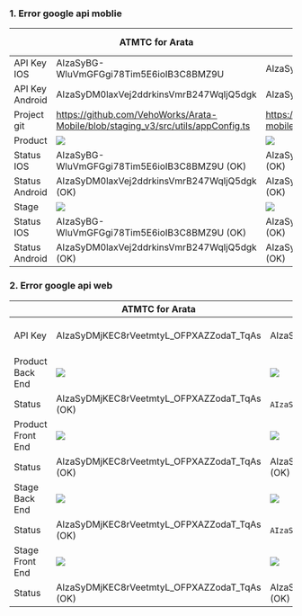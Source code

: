### 1. Error google api moblie
| | ATMTC for Arata | ATMTC for GLA | ATMTC for Yamapan | ATMTC demo(2/9/2022) |
| ------ | ------ | ------ | ------ | ------ |
| API Key IOS | AIzaSyBG-WluVmGFGgi78Tim5E6ioIB3C8BMZ9U | AIzaSyAlWfiOYIbs9V02ZbZxcDlS5KNBv_TqA9U | AIzaSyCeIZL9iZQX-xacY0evlvpsg2u0kmga3GE | NONE |
| API Key Android | AIzaSyDM0laxVej2ddrkinsVmrB247WqIjQ5dgk | AIzaSyCV0zP51vYEtndrYN_68UlybxcYTLBAMZ8 | ... | NONE |
| Project git  | https://github.com/VehoWorks/Arata-Mobile/blob/staging_v3/src/utils/appConfig.ts | https://github.com/VehoWorks/gac-mobile/blob/product/src/utils/appConfig.ts |
| Product  | ![](https://res.cloudinary.com/do5mcnq9w/image/upload/v1695092761/error_api_google/arata/Moblie/Api_key_product_ios_android_arata.png) | ![](https://res.cloudinary.com/do5mcnq9w/image/upload/v1695095472/error_api_google/GLA/Mobie/Api_key_product_ios_android_gla.png) |
| Status IOS  | AIzaSyBG-WluVmGFGgi78Tim5E6ioIB3C8BMZ9U (OK) | AIzaSyAlWfiOYIbs9V02ZbZxcDlS5KNBv_TqA9U (OK) |
| Status Android  | AIzaSyDM0laxVej2ddrkinsVmrB247WqIjQ5dgk (OK) | AIzaSyCV0zP51vYEtndrYN_68UlybxcYTLBAMZ8 (OK) |
| Stage  | ![](https://res.cloudinary.com/do5mcnq9w/image/upload/v1695092280/error_api_google/arata/Moblie/Api_key_stage_ios_android_arata.png) | ![](https://res.cloudinary.com/do5mcnq9w/image/upload/v1695095678/error_api_google/GLA/Mobie/Api_key_stage_ios_android_gla.png) |
| Status IOS  | AIzaSyBG-WluVmGFGgi78Tim5E6ioIB3C8BMZ9U (OK) | AIzaSyAlWfiOYIbs9V02ZbZxcDlS5KNBv_TqA9U (OK) |
| Status Android  | AIzaSyDM0laxVej2ddrkinsVmrB247WqIjQ5dgk (OK) | AIzaSyCV0zP51vYEtndrYN_68UlybxcYTLBAMZ8 (OK) |

### 2. Error google api web
| | ATMTC for Arata | ATMTC for GLA | ATMTC for Yamapan | ATMTC demo(2/9/2022) |
| ------ | ------ | ------ | ------ | ------ |
| API Key | AIzaSyDMjKEC8rVeetmtyL_OFPXAZZodaT_TqAs | AIzaSyBLnY9PyZ5RFTAUhF5ABPmOudMcq9gYssM | AIzaSyCniZPkuUi6D-qsM72yZyqpoZAjANXg-u0 | AIzaSyBEWcIRCJUaKa8-0Y1bxki0DvnMVDCMIZQ |
| Product Back End  | ![](https://res.cloudinary.com/do5mcnq9w/image/upload/v1695094370/error_api_google/arata/Back%20End/arata_back_end_product.png) | ![](https://res.cloudinary.com/do5mcnq9w/image/upload/v1695097802/error_api_google/GLA/Back%20end/gla_back_end_product.png) |
| Status  | AIzaSyDMjKEC8rVeetmtyL_OFPXAZZodaT_TqAs (OK) | `AIzaSyDegGntDh_WUQzW5UyOAIk5azDqIj0jjPI` (False) |
| Product Front End  | ![](https://res.cloudinary.com/do5mcnq9w/image/upload/v1695094656/error_api_google/arata/Front%20End/arata_front_end_product.png) | ![](https://res.cloudinary.com/do5mcnq9w/image/upload/v1695098058/error_api_google/GLA/Front%20end/gla_front_end_product.png) |
| Status  | AIzaSyDMjKEC8rVeetmtyL_OFPXAZZodaT_TqAs (OK) | AIzaSyBLnY9PyZ5RFTAUhF5ABPmOudMcq9gYssM (OK) |
| Stage Back End  | ![](https://res.cloudinary.com/do5mcnq9w/image/upload/v1695094794/error_api_google/arata/Back%20End/arata_back_end_stage.png) | ![](https://res.cloudinary.com/do5mcnq9w/image/upload/v1695098308/error_api_google/GLA/Back%20end/gla_back_end_stage.png) |
| Status  | AIzaSyDMjKEC8rVeetmtyL_OFPXAZZodaT_TqAs (OK) | `AIzaSyDegGntDh_WUQzW5UyOAIk5azDqIj0jjPI` (False) |
| Stage Front End  | ![](https://res.cloudinary.com/do5mcnq9w/image/upload/v1695094903/error_api_google/arata/Front%20End/arata_front_end_stage.png) | ![](https://res.cloudinary.com/do5mcnq9w/image/upload/v1695098421/error_api_google/GLA/Front%20end/gla_front_end_stage.png) |
| Status  | AIzaSyDMjKEC8rVeetmtyL_OFPXAZZodaT_TqAs (OK) | AIzaSyBLnY9PyZ5RFTAUhF5ABPmOudMcq9gYssM (OK) |
